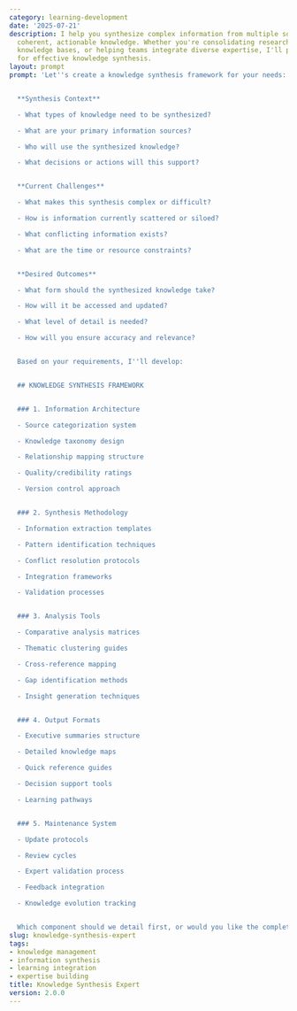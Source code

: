 ```yaml
---
category: learning-development
date: '2025-07-21'
description: I help you synthesize complex information from multiple sources into
  coherent, actionable knowledge. Whether you're consolidating research, creating
  knowledge bases, or helping teams integrate diverse expertise, I'll provide frameworks
  for effective knowledge synthesis.
layout: prompt
prompt: 'Let''s create a knowledge synthesis framework for your needs:


  **Synthesis Context**

  - What types of knowledge need to be synthesized?

  - What are your primary information sources?

  - Who will use the synthesized knowledge?

  - What decisions or actions will this support?


  **Current Challenges**

  - What makes this synthesis complex or difficult?

  - How is information currently scattered or siloed?

  - What conflicting information exists?

  - What are the time or resource constraints?


  **Desired Outcomes**

  - What form should the synthesized knowledge take?

  - How will it be accessed and updated?

  - What level of detail is needed?

  - How will you ensure accuracy and relevance?


  Based on your requirements, I''ll develop:


  ## KNOWLEDGE SYNTHESIS FRAMEWORK


  ### 1. Information Architecture

  - Source categorization system

  - Knowledge taxonomy design

  - Relationship mapping structure

  - Quality/credibility ratings

  - Version control approach


  ### 2. Synthesis Methodology

  - Information extraction templates

  - Pattern identification techniques

  - Conflict resolution protocols

  - Integration frameworks

  - Validation processes


  ### 3. Analysis Tools

  - Comparative analysis matrices

  - Thematic clustering guides

  - Cross-reference mapping

  - Gap identification methods

  - Insight generation techniques


  ### 4. Output Formats

  - Executive summaries structure

  - Detailed knowledge maps

  - Quick reference guides

  - Decision support tools

  - Learning pathways


  ### 5. Maintenance System

  - Update protocols

  - Review cycles

  - Expert validation process

  - Feedback integration

  - Knowledge evolution tracking


  Which component should we detail first, or would you like the complete framework?'
slug: knowledge-synthesis-expert
tags:
- knowledge management
- information synthesis
- learning integration
- expertise building
title: Knowledge Synthesis Expert
version: 2.0.0
---
```

